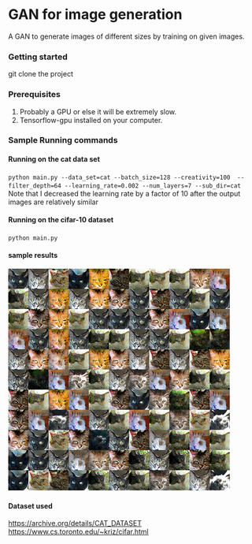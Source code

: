 # GAN for image generation

A GAN to generate images of different sizes by training on given images.

### Getting started
git clone the project

### Prerequisites
1. Probably a GPU or else it will be extremely slow.
1. Tensorflow-gpu installed on your computer.

### Sample Running commands

#### Running on the cat data set
`python main.py --data_set=cat --batch_size=128 --creativity=100 
--filter_depth=64 --learning_rate=0.002 --num_layers=7 --sub_dir=cat`\
Note that I decreased the learning rate by a factor of 10 after the output 
images are relatively similar

#### Running on the cifar-10 dataset
`python main.py`

#### sample results
![](sample_result/sample.png)

#### Dataset used
https://archive.org/details/CAT_DATASET
https://www.cs.toronto.edu/~kriz/cifar.html
